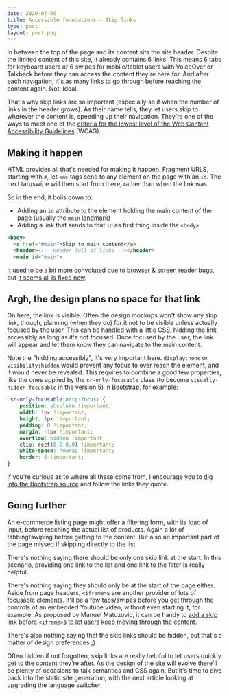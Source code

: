 ```yaml
---
date: 2020-07-09
title: Accessible foundations - Skip links
type: post
layout: post.pug
---
```

In between the top of the page and its content sits the site header. Despite the limited content of this site, it already contains 6 links. This means 6 tabs for keyboard users or 6 swipes for mobile/tablet users with VoiceOver or Talkback before they can access the content they're here for. And after each navigation, it's as many links to go through before reaching the content again. Not. Ideal.

That's why skip links are so important (especially so if when the number of links in the header grows). As their name tells, they let users skip to wherever the content is, speeding up their navigation. They're one of the ways to meet one of the [criteria for the lowest level of the Web Content Accessibility Guidelines][wcag-2.4.1] (WCAG).

Making it happen
---

HTML provides all that's needed for making it happen. Fragment URLS, starting with `#`, let `<a>` tags send to any element on the page with an `id`. The next tab/swipe will then start from there, rather than when the link was. 

So in the end, it boils down to:

- Adding an `id` attribute to the element holding the main content of the page (usually the `main` [landmark])
- Adding a link that sends to that `id` as first thing inside the `<body>` 

```html
<body>
  <a href="#main">Skip to main content</a>
  <header><!-- Header full of links --></header>
  <main id="main">
```

It used to be a bit more convoluted due to browser & screen reader bugs, but [it seems all is fixed now][accesslab-skip-links].

Argh, the design plans no space for that link
---

On here, the link is visible. Often the design mockups won't show any skip link, though, planning (when they do) for it not to be visible unless actually focused by the user. This can be handled with a little CSS, hidding the link accessibly as long as it's not focused. Once focused by the user, the link will appear and let them know they can navigate to the main content.

Note the "hidding accessibly", it's very important here. `display:none` or `visibility:hidden` would prevent any focus to ever reach the element, and it would never be revealed. This requires to combine a good few properties, like the ones applied by the `sr-only-focusable` class (to become `visually-hidden-focusable` in the version 5) in Bootstrap, for example:

```css
.sr-only-focusable:not(:focus) {
    position: absolute !important;
    width: 1px !important;
    height: 1px !important;
    padding: 0 !important;
    margin: -1px !important;
    overflow: hidden !important;
    clip: rect(0,0,0,0) !important;
    white-space: nowrap !important;
    border: 0 !important;
}
```

If you're curious as to where all these come from, I encourage you to [dig into the Bootstrap source][bootstrap-source] and follow the links they quote.

Going further
---

An e-commerce listing page might offer a filtering form, with its load of input, before reaching the actual list of products. Again a lot of tabbing/swiping before getting to the content. But also an important part of the page missed if skipping directly to the list.

There's nothing saying there should be only one skip link at the start. In this scenario, providing one link to the list and one link to the filter is really helpful.

There's nothing saying they should only be at the start of the page either. Aside from page headers, `<iframe>`s are  another provider of lots of focusable elements. It'll be a few tabs/swipes before you get through the controls of an embedded Youtube video, without even starting it, for example. As proposed by Manuel Matuzovic, it can be handy to [add a skip link before `<iframe>`s to let users keep moving through the content][skip-link-iframe].

There's also nothing saying that the skip links should be hidden, but that's a matter of design preferences ;)

Often hidden if not forgotten, skip links are really helpful to let users quickly get to the content they're after. As the design of the site will evolve there'll be plenty of occasions to talk semantics and CSS again. But it's time to dive back into the static site generation, with the next article looking at upgrading the language switcher.

[landmark]: ../accessible-foundations-landmarks/
[wcag-2.4.1]: https://www.w3.org/TR/WCAG21/#bypass-blocks
[accesslab-skip-links]: https://axesslab.com/skip-links/#update-april-2020
[bootstrap-source]: https://github.com/twbs/bootstrap/blob/main/scss/mixins/_screen-reader.scss#L5
[skip-link-iframe]: https://www.matuzo.at/blog/improving-the-keyboard-accessibility-of-codepen-embeds/#skip-links
